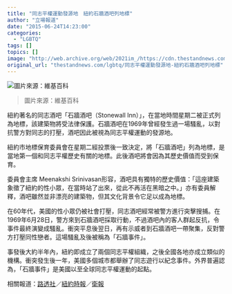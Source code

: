 ```yaml
---
title: "同志平權運動發源地　紐約石牆酒吧列地標"
author: "立場報道"
date: "2015-06-24T14:23:00"
categories:
  - "LGBTQ"
tags: []
topics: []
image: "http://web.archive.org/web/2021im_/https://cdn.thestandnews.com/media/photos/cache/stonewall-16_R3fnS_1200x0.png"
original_url: "thestandnews.com/lgbtq/同志平權運動發源地-紐約石牆酒吧列地標"
---
```

![圖片來源：維基百科](http://web.archive.org/web/2021im_/https://cdn.thestandnews.com/media/photos/cache/stonewall-16_R3fnS_1200x0.png)

> 圖片來源：維基百科

紐約著名的同志酒吧「石牆酒吧（Stonewall Inn）」，在當地時間星期二被正式列為地標，該建築物將受法律保護。石牆酒吧在1969年曾經發生過一場騷亂，以對抗警方對同志的打壓，酒吧因此被視為同志平權運動的發源地。

紐約市地標保育委員會在星期二經投票後一致決定，將「石牆酒吧」列為地標，是當地第一個和同志平權歷史有關的地標。此後酒吧將會因為其歷史價值而受到保育。

委員會主席 Meenakshi Srinivasan形容，酒吧具有獨特的歷史價值：「這座建築象徵了紐約的性小眾，在當時站了出來，從此不再活在黑暗之中。」亦有委員解釋，酒吧雖然並非漂亮的建築物，但其文化背景令它足以成為地標。

在60年代，美國的性小眾仍被社會打壓，同志酒吧經常被警方進行突擊搜捕。在1969年6月28日，警方來到石牆酒吧採取行動，不過酒吧內的客人群起反抗，令事件最終演變成騷亂。衝突平息後翌日，再有示威者到石牆酒吧一帶聚集，反對警方打壓同性戀者。這場騷亂及後被稱為「石牆事件」。

事發後大約半年內，紐約即成立了兩個同志平權組織，之後全國各地亦成立類似的機構。衝突發生後一年，美國多個城市都舉辦了同志遊行以紀念事件。外界普遍認為，「石牆事件」是美國以至全球同志平權運動的起點。

相關報道：[路透社](http://web.archive.org/web/20210628182523/http://www.reuters.com/article/2015/06/23/us-usa-gay-new-york-idUSKBN0P32BT20150623)／[紐約時報](http://web.archive.org/web/20210628182523/http://www.nytimes.com/2015/06/24/nyregion/new-york-city-makes-stonewall-inn-a-landmark.html?_r=0)／[衛報](http://web.archive.org/web/20210628182523/http://www.theguardian.com/us-news/2015/jun/23/stonewall-inn-new-york-landmark-lgbt)